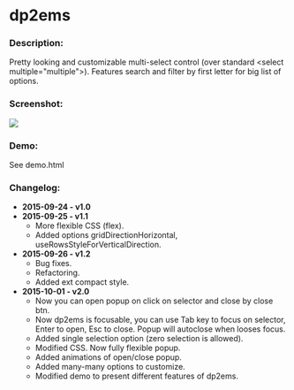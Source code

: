 # dp2ems

<h3>Description:</h3>
Pretty looking and customizable multi-select control (over standard &lt;select multiple=&quot;multiple&quot;&gt;). Features search and filter by first letter for big list of options.

<h3>Screenshot:</h3>
<img src='http://i59.tinypic.com/v7qblx.png'  />

<h3>Demo:</h3>
See demo.html

<h3>Changelog:</h3>
<ul>
<li><b>2015-09-24 - v1.0</b></li>
<li><b>2015-09-25 - v1.1</b>
<ul><li>More flexible CSS (flex).</li>
<li>Added options gridDirectionHorizontal, useRowsStyleForVerticalDirection.</li>
</ul></li>
<li><b>2015-09-26 - v1.2</b><br>
<ul><li>Bug fixes.</li>
<li>Refactoring.</li>
<li>Added ext compact style.</li>
</ul></li>
<li><b>2015-10-01 - v2.0</b><br>
<ul><li>Now you can open popup on click on selector and close by close btn.</li>
<li>Now dp2ems is focusable, you can use Tab key to focus on selector, Enter
to open, Esc to close. Popup will autoclose when looses focus.</li>
<li>Added single selection option (zero selection is allowed).</li>
<li>Modified CSS. Now fully flexible popup.</li>
<li>Added animations of open/close popup.</li>
<li>Added many-many options to customize.</li>
<li>Modified demo to present different features of dp2ems.</li></ul>
</li>
</ul>

